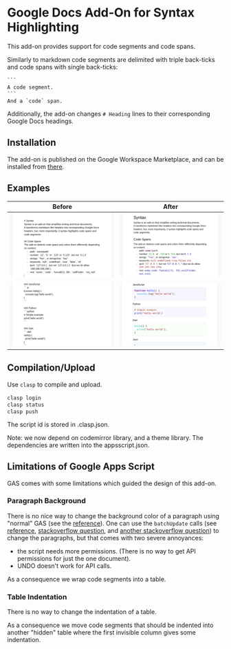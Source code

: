 # Google Docs Add-On for Syntax Highlighting
This add-on provides support for code segments and code spans.

Similarly to markdown code segments are delimited with triple back-ticks and code spans with single back-ticks:
~~~
```
A code segment.
```
And a `code` span.
~~~

Additionally, the add-on changes `# Heading` lines to their corresponding
Google Docs headings.

## Installation
The add-on is published on the Google Workspace Marketplace, and can be
installed from [there](https://workspace.google.com/marketplace/app/code_syntax/827674971433).

## Examples
Before | After
------ | -----
![Before 1](screens/syntax1.png) | ![After 1](screens/syntax2.png)
![Before 2](screens/syntax3.png) | ![After 2](screens/syntax4.png)

## Compilation/Upload
Use `clasp` to compile and upload.

```
clasp login
clasp status
clasp push
```

The script id is stored in .clasp.json.

Note: we now depend on codemirror library, and a theme library.
The dependencies are written into the appsscript.json.

## Limitations of Google Apps Script
GAS comes with some limitations which guided the design of this add-on.

### Paragraph Background
There is no nice way to change the background color of a paragraph using "normal"
GAS (see the [reference](https://developers.google.com/apps-script/reference/document/attribute)). One
can use the `batchUpdate` calls (see
[reference](https://developers.google.com/docs/api/reference/rest/v1/documents/batchUpdate),
[stackoverflow question](https://stackoverflow.com/a/60423698), and [another stackoverflow
question](https://stackoverflow.com/questions/60432342)) to change the paragraphs, but that comes
with two severe annoyances:
* the script needs more permissions. (There is no way to get API permissions
  for just the one document).
* UNDO doesn't work for API calls.

As a consequence we wrap code segments into a table.

### Table Indentation
There is no way to change the indentation of a table.

As a consequence we move code segments that should be indented into another
"hidden" table where the first invisible column gives some indentation.
